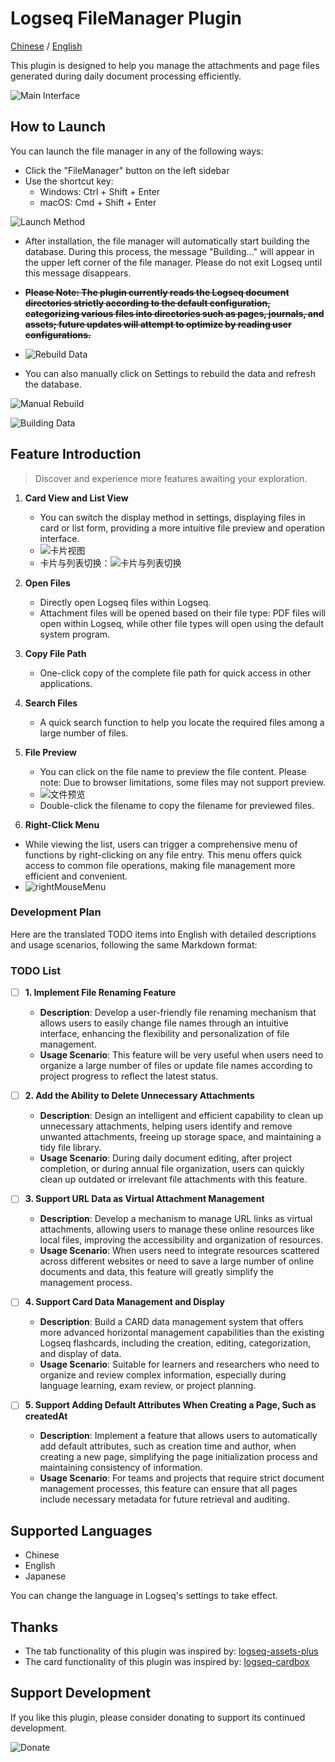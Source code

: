 
# Logseq FileManager Plugin

[Chinese](README_CN.md) / [English](README.md)

This plugin is designed to help you manage the attachments and page files generated during daily document processing efficiently.

![Main Interface](./images/app-main-en.png)

## How to Launch
You can launch the file manager in any of the following ways:
- Click the "FileManager" button on the left sidebar
- Use the shortcut key:
  - Windows: Ctrl + Shift + Enter
  - macOS: Cmd + Shift + Enter

![Launch Method](./images/app-main-open.png)

- After installation, the file manager will automatically start building the database. During this process, the message "Building..." will appear in the upper left corner of the file manager. Please do not exit Logseq until this message disappears.
- ~~**Please Note: The plugin currently reads the Logseq document directories strictly according to the default configuration, categorizing various files into directories such as pages, journals, and assets; future updates will attempt to optimize by reading user configurations.**~~
- ![Rebuild Data](./images/app-build-en.png)

- You can also manually click on Settings to rebuild the data and refresh the database.

![Manual Rebuild](./images/app-rebuild-en.png)

![Building Data](./images/app-building-en.png)

## Feature Introduction
> Discover and experience more features awaiting your exploration.

1. **Card View and List View**  
   - You can switch the display method in settings, displaying files in card or list form, providing a more intuitive file preview and operation interface.
   - ![卡片视图](./images/app-card-en.png)
   - 卡片与列表切换：![卡片与列表切换](./images/app-card-switch-en.png)

2. **Open Files**  
   - Directly open Logseq files within Logseq.
   - Attachment files will be opened based on their file type: PDF files will open within Logseq, while other file types will open using the default system program.

3. **Copy File Path**  
   - One-click copy of the complete file path for quick access in other applications.

4. **Search Files**  
   - A quick search function to help you locate the required files among a large number of files.

5. **File Preview**
   - You can click on the file name to preview the file content. Please note: Due to browser limitations, some files may not support preview.
   - ![文件预览](./images/app-preview.jpg)
   - Double-click the filename to copy the filename for previewed files.

6. **Right-Click Menu**
  - While viewing the list, users can trigger a comprehensive menu of functions by right-clicking on any file entry. This menu offers quick access to common file operations, making file management more efficient and convenient.
  - ![rightMouseMenu](./images/right-mouse-menu.png)
  

### Development Plan


Here are the translated TODO items into English with detailed descriptions and usage scenarios, following the same Markdown format:

### TODO List

- [ ] **1. Implement File Renaming Feature**
  - **Description**: Develop a user-friendly file renaming mechanism that allows users to easily change file names through an intuitive interface, enhancing the flexibility and personalization of file management.
  - **Usage Scenario**: This feature will be very useful when users need to organize a large number of files or update file names according to project progress to reflect the latest status.

- [ ] **2. Add the Ability to Delete Unnecessary Attachments**
  - **Description**: Design an intelligent and efficient capability to clean up unnecessary attachments, helping users identify and remove unwanted attachments, freeing up storage space, and maintaining a tidy file library.
  - **Usage Scenario**: During daily document editing, after project completion, or during annual file organization, users can quickly clean up outdated or irrelevant file attachments with this feature.

- [ ] **3. Support URL Data as Virtual Attachment Management**
  - **Description**: Develop a mechanism to manage URL links as virtual attachments, allowing users to manage these online resources like local files, improving the accessibility and organization of resources.
  - **Usage Scenario**: When users need to integrate resources scattered across different websites or need to save a large number of online documents and data, this feature will greatly simplify the management process.

- [ ] **4. Support Card Data Management and Display**
  - **Description**: Build a CARD data management system that offers more advanced horizontal management capabilities than the existing Logseq flashcards, including the creation, editing, categorization, and display of data.
  - **Usage Scenario**: Suitable for learners and researchers who need to organize and review complex information, especially during language learning, exam review, or project planning.

- [ ] **5. Support Adding Default Attributes When Creating a Page, Such as createdAt**
  - **Description**: Implement a feature that allows users to automatically add default attributes, such as creation time and author, when creating a new page, simplifying the page initialization process and maintaining consistency of information.
  - **Usage Scenario**: For teams and projects that require strict document management processes, this feature can ensure that all pages include necessary metadata for future retrieval and auditing.

## Supported Languages

- Chinese
- English
- Japanese

You can change the language in Logseq's settings to take effect.

## Thanks
- The tab functionality of this plugin was inspired by: [logseq-assets-plus](https://github.com/xyhp915/logseq-assets-plus)
- The card functionality of this plugin was inspired by: [logseq-cardbox](https://github.com/sosuisen/logseq-cardbox)

## Support Development

If you like this plugin, please consider donating to support its continued development.

![Donate](./images/WechatIMG9.jpg)
